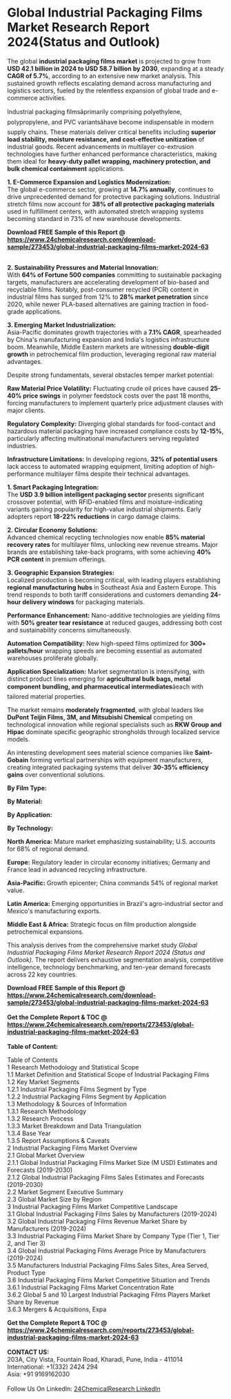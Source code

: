 <h1>Global Industrial Packaging Films Market Research Report 2024(Status and Outlook)</h1><p>The global <strong>industrial packaging films market</strong> is projected to grow from <strong>USD 42.1 billion in 2024 to USD 58.7 billion by 2030</strong>, expanding at a steady <strong>CAGR of 5.7%</strong>, according to an extensive new market analysis. This sustained growth reflects escalating demand across manufacturing and logistics sectors, fueled by the relentless expansion of global trade and e-commerce activities.</p><p>Industrial packaging filmsâprimarily comprising polyethylene, polypropylene, and PVC variantsâhave become indispensable in modern supply chains. These materials deliver critical benefits including <strong>superior load stability, moisture resistance, and cost-effective unitization</strong> of industrial goods. Recent advancements in multilayer co-extrusion technologies have further enhanced performance characteristics, making them ideal for <strong>heavy-duty pallet wrapping, machinery protection, and bulk chemical containment</strong> applications.</p><p><strong>1. E-Commerce Expansion and Logistics Modernization:</strong><br>
The global e-commerce sector, growing at <strong>14.7% annually</strong>, continues to drive unprecedented demand for protective packaging solutions. Industrial stretch films now account for <strong>38% of all protective packaging materials</strong> used in fulfillment centers, with automated stretch wrapping systems becoming standard in 73% of new warehouse developments.</p><div><b>Download FREE Sample of this Report @ 
            <a href="https://www.24chemicalresearch.com/download-sample/273453/global-industrial-packaging-films-market-2024-63">
            https://www.24chemicalresearch.com/download-sample/273453/global-industrial-packaging-films-market-2024-63</a></b></div><br><p><strong>2. Sustainability Pressures and Material Innovation:</strong><br>
With <strong>64% of Fortune 500 companies</strong> committing to sustainable packaging targets, manufacturers are accelerating development of bio-based and recyclable films. Notably, post-consumer recycled (PCR) content in industrial films has surged from 12% to <strong>28% market penetration</strong> since 2020, while newer PLA-based alternatives are gaining traction in food-grade applications.</p><p><strong>3. Emerging Market Industrialization:</strong><br>
Asia-Pacific dominates growth trajectories with a <strong>7.1% CAGR</strong>, spearheaded by China's manufacturing expansion and India's logistics infrastructure boom. Meanwhile, Middle Eastern markets are witnessing <strong>double-digit growth</strong> in petrochemical film production, leveraging regional raw material advantages.</p><p>Despite strong fundamentals, several obstacles temper market potential:</p><p><strong>Raw Material Price Volatility:</strong> Fluctuating crude oil prices have caused <strong>25-40% price swings</strong> in polymer feedstock costs over the past 18 months, forcing manufacturers to implement quarterly price adjustment clauses with major clients.</p><p><strong>Regulatory Complexity:</strong> Diverging global standards for food-contact and hazardous material packaging have increased compliance costs by <strong>12-15%</strong>, particularly affecting multinational manufacturers serving regulated industries.</p><p><strong>Infrastructure Limitations:</strong> In developing regions, <strong>32% of potential users</strong> lack access to automated wrapping equipment, limiting adoption of high-performance multilayer films despite their technical advantages.</p><p><strong>1. Smart Packaging Integration:</strong><br>
The <strong>USD 3.9 billion intelligent packaging sector</strong> presents significant crossover potential, with RFID-enabled films and moisture-indicating variants gaining popularity for high-value industrial shipments. Early adopters report <strong>18-22% reductions</strong> in cargo damage claims.</p><p><strong>2. Circular Economy Solutions:</strong><br>
Advanced chemical recycling technologies now enable <strong>85% material recovery rates</strong> for multilayer films, unlocking new revenue streams. Major brands are establishing take-back programs, with some achieving <strong>40% PCR content</strong> in premium offerings.</p><p><strong>3. Geographic Expansion Strategies:</strong><br>
Localized production is becoming critical, with leading players establishing <strong>regional manufacturing hubs</strong> in Southeast Asia and Eastern Europe. This trend responds to both tariff considerations and customers demanding <strong>24-hour delivery windows</strong> for packaging materials.</p><p><strong>Performance Enhancement:</strong> Nano-additive technologies are yielding films with <strong>50% greater tear resistance</strong> at reduced gauges, addressing both cost and sustainability concerns simultaneously.</p><p><strong>Automation Compatibility:</strong> New high-speed films optimized for <strong>300+ pallets/hour</strong> wrapping speeds are becoming essential as automated warehouses proliferate globally.</p><p><strong>Application Specialization:</strong> Market segmentation is intensifying, with distinct product lines emerging for <strong>agricultural bulk bags, metal component bundling, and pharmaceutical intermediates</strong>âeach with tailored material properties.</p><p>The market remains <strong>moderately fragmented</strong>, with global leaders like <strong>DuPont Teijin Films, 3M, and Mitsubishi Chemical</strong> competing on technological innovation while regional specialists such as <strong>RKW Group and Hipac</strong> dominate specific geographic strongholds through localized service models.</p><p>An interesting development sees material science companies like <strong>Saint-Gobain</strong> forming vertical partnerships with equipment manufacturers, creating integrated packaging systems that deliver <strong>30-35% efficiency gains</strong> over conventional solutions.</p><p><strong>By Film Type:</strong></p><p><strong>By Material:</strong></p><p><strong>By Application:</strong></p><p><strong>By Technology:</strong></p><p><strong>North America:</strong> Mature market emphasizing sustainability; U.S. accounts for 68% of regional demand.</p><p><strong>Europe:</strong> Regulatory leader in circular economy initiatives; Germany and France lead in advanced recycling infrastructure.</p><p><strong>Asia-Pacific:</strong> Growth epicenter; China commands 54% of regional market value.</p><p><strong>Latin America:</strong> Emerging opportunities in Brazil's agro-industrial sector and Mexico's manufacturing exports.</p><p><strong>Middle East &amp; Africa:</strong> Strategic focus on film production alongside petrochemical expansions.</p><p>This analysis derives from the comprehensive market study <em>Global Industrial Packaging Films Market Research Report 2024 (Status and Outlook)</em>. The report delivers exhaustive segmentation analysis, competitive intelligence, technology benchmarking, and ten-year demand forecasts across 22 key countries.</p><div><b>Download FREE Sample of this Report @ 
            <a href="https://www.24chemicalresearch.com/download-sample/273453/global-industrial-packaging-films-market-2024-63">
            https://www.24chemicalresearch.com/download-sample/273453/global-industrial-packaging-films-market-2024-63</a></b></div><br><div><b>Get the Complete Report & TOC @ 
            <a href="https://www.24chemicalresearch.com/reports/273453/global-industrial-packaging-films-market-2024-63">
            https://www.24chemicalresearch.com/reports/273453/global-industrial-packaging-films-market-2024-63</a></b></div><br>
            <b>Table of Content:</b><p>Table of Contents<br />
1 Research Methodology and Statistical Scope<br />
1.1 Market Definition and Statistical Scope of Industrial Packaging Films<br />
1.2 Key Market Segments<br />
1.2.1 Industrial Packaging Films Segment by Type<br />
1.2.2 Industrial Packaging Films Segment by Application<br />
1.3 Methodology & Sources of Information<br />
1.3.1 Research Methodology<br />
1.3.2 Research Process<br />
1.3.3 Market Breakdown and Data Triangulation<br />
1.3.4 Base Year<br />
1.3.5 Report Assumptions & Caveats<br />
2 Industrial Packaging Films Market Overview<br />
2.1 Global Market Overview<br />
2.1.1 Global Industrial Packaging Films Market Size (M USD) Estimates and Forecasts (2019-2030)<br />
2.1.2 Global Industrial Packaging Films Sales Estimates and Forecasts (2019-2030)<br />
2.2 Market Segment Executive Summary<br />
2.3 Global Market Size by Region<br />
3 Industrial Packaging Films Market Competitive Landscape<br />
3.1 Global Industrial Packaging Films Sales by Manufacturers (2019-2024)<br />
3.2 Global Industrial Packaging Films Revenue Market Share by Manufacturers (2019-2024)<br />
3.3 Industrial Packaging Films Market Share by Company Type (Tier 1, Tier 2, and Tier 3)<br />
3.4 Global Industrial Packaging Films Average Price by Manufacturers (2019-2024)<br />
3.5 Manufacturers Industrial Packaging Films Sales Sites, Area Served, Product Type<br />
3.6 Industrial Packaging Films Market Competitive Situation and Trends<br />
3.6.1 Industrial Packaging Films Market Concentration Rate<br />
3.6.2 Global 5 and 10 Largest Industrial Packaging Films Players Market Share by Revenue<br />
3.6.3 Mergers & Acquisitions, Expa</p><div><b>Get the Complete Report & TOC @ 
            <a href="https://www.24chemicalresearch.com/reports/273453/global-industrial-packaging-films-market-2024-63">
            https://www.24chemicalresearch.com/reports/273453/global-industrial-packaging-films-market-2024-63</a></b></div><br><b>CONTACT US:</b><br>
            203A, City Vista, Fountain Road, Kharadi, Pune, India - 411014<br>
            International: +1(332) 2424 294<br>
            Asia: +91 9169162030 <br><br>
            Follow Us On LinkedIn: <a href="https://www.linkedin.com/company/24chemicalresearch/">24ChemicalResearch LinkedIn</a>
